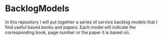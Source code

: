 # BacklogModels
In this repository I will put togehter a series of service backlog models that I find useful based books and papers. Each model will indicate the corresponding book, page number or the paper it is based on.
